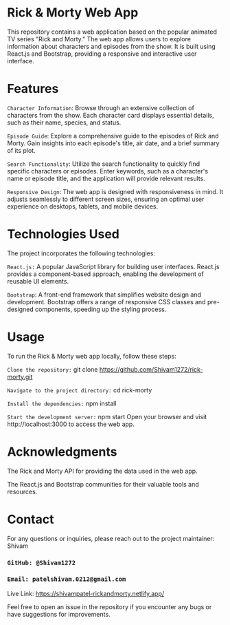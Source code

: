 # Rick & Morty Web App
This repository contains a web application based on the popular animated TV series "Rick and Morty." The web app allows users to explore information about characters and episodes from the show. It is built using React.js and Bootstrap, providing a responsive and interactive user interface.

# Features
`Character Information`: Browse through an extensive collection of characters from the show. Each character card displays essential details, such as their name, species, and status.

`Episode Guide`: Explore a comprehensive guide to the episodes of Rick and Morty. Gain insights into each episode's title, air date, and a brief summary of its plot.

`Search Functionality`: Utilize the search functionality to quickly find specific characters or episodes. Enter keywords, such as a character's name or episode title, and the application will provide relevant results.

`Responsive Design`: The web app is designed with responsiveness in mind. It adjusts seamlessly to different screen sizes, ensuring an optimal user experience on desktops, tablets, and mobile devices.

# Technologies Used
The project incorporates the following technologies:

`React.js:` A popular JavaScript library for building user interfaces. React.js provides a component-based approach, enabling the development of reusable UI elements.

`Bootstrap`: A front-end framework that simplifies website design and development. Bootstrap offers a range of responsive CSS classes and pre-designed components, speeding up the styling process.

# Usage
To run the Rick & Morty web app locally, follow these steps:

`Clone the repository:`
git clone https://github.com/Shivam1272/rick-morty.git

`Navigate to the project directory:`
cd rick-morty

`Install the dependencies:`
npm install

`Start the development server:`
npm start
Open your browser and visit http://localhost:3000 to access the web app.

# Acknowledgments
The Rick and Morty API for providing the data used in the web app.

The React.js and Bootstrap communities for their valuable tools and resources.

# Contact
For any questions or inquiries, please reach out to the project maintainer:
Shivam

### `GitHub: @Shivam1272`
### `Email: patelshivam.0212@gmail.com`
Live Link: https://shivampatel-rickandmorty.netlify.app/

Feel free to open an issue in the repository if you encounter any bugs or have suggestions for improvements.

